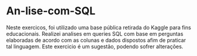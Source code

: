 # An-lise-com-SQL
Neste exercicos, foi utilizado uma base pública retirada do Kaggle para fins educacionais. Realizei analises em queries SQL com base em perguntas elaboradas de acordo com as colunas e dados dispostos afim de praticar tal linguagem. Este exercicio é um sugestão, podendo sofrer alterações.
